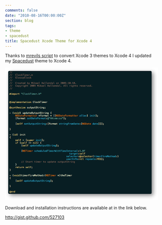 ```yaml
---
comments: false
date: "2010-08-16T00:00:00Z"
section: blog
tags:
- theme
- spacedust
title: Spacedust Xcode Theme for Xcode 4
---
```


Thanks to <a href="http://gist.github.com/488120">mrevils script</a> to convert Xcode 3 themes to Xcode 4 I updated my [Spacedust](http://hallski.org/blog/spacedust-xcode-theme) theme to Xcode 4.

<img src="/images/posts/spacedust-xcode-theme.png"/>

Download and installation instructions are available at in the link below.

<a href="http://gist.github.com/527103">http://gist.github.com/527103</a>
